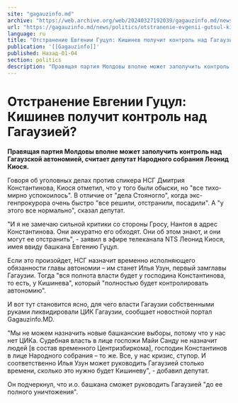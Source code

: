 ```yaml
---
site: "gagauzinfo.md"
archive: "https://web.archive.org/web/20240327192039/gagauzinfo.md/news/politics/otstranenie-evgenii-gutsul-kishinev-poluchit-kontrol-nad-gagauziei"
url: "https://gagauzinfo.md/news/politics/otstranenie-evgenii-gutsul-kishinev-poluchit-kontrol-nad-gagauziei"
language: ru
title: "Отстранение Евгении Гуцул: Кишинев получит контроль над Гагаузией?"
publication: '[[Gagauzinfo]]'
published: Назад-01-04
section: politics
description: "Правящая партия Молдовы вполне может заполучить контроль над Гагаузской автономией, считает депутат Народного собрания Леонид Киося."
---
```


# Отстранение Евгении Гуцул: Кишинев получит контроль над Гагаузией?

**Правящая партия Молдовы вполне может заполучить контроль над Гагаузской автономией, считает депутат Народного собрания Леонид Киося.**

Говоря об уголовных делах против спикера НСГ Дмитрия Константинова, Киося отметил, что у того были обыски, но "все тихо-мирно успокоилось". В отличие от "дела Стояногло", когда экс-генпрокурора очень быстро "все решили, отстранили, посадили". А "у этого все нормально", сказал депутат.

"И я не замечаю сильной критики со стороны Гросу, Нантоя в адрес Константинова. Они аккуратно его обходят. Они об этом знают, и они могут ее отстранить", - заявил в эфире телеканала NTS Леонид Киося, имея ввиду башкана Евгению Гуцул.

Если это произойдет, НСГ назначит временно исполняющего обязанности главы автономии – им станет Илья Узун, первый замглавы Гагаузии. Тогда "вся полнота власти будет у господина Константинова, то есть, у Кишинева", который "полностью будет контролировать автономию".

И вот тут становится ясно, для чего власти Гагаузии собственными руками ликвидировали ЦИК Гагаузии, сообщает новостной портал Gagauzinfo.MD.

"Мы не можем назначить новые башканские выборы, потому что у нас нет ЦИКа. Судебная власть в лице госпожи Майи Санду не назначит людей [в состав временного Центризбиркома], господин Константинов в лице Народного собрания – то же. Все, у нас кризис, ступор. И соответственно Илья Узун может руководить Гагаузией столько времени, сколько это нужно будет Кишиневу", - добавил депутат.

Он подчеркнул, что и.о. башкана сможет руководить Гагаузией "до ее полного уничтожения".